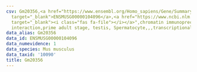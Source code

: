 ```yaml
---
csv: Gm20356,<a href="https://www.ensembl.org/Homo_sapiens/Gene/Summary?db=core;g=ENSMUSG00000104096"
  target="_blank">ENSMUSG00000104096</a>,<a href="https://www.ncbi.nlm.nih.gov/pubmed/25450459"
  target="_blank"><i class="fas fa-file"></i></a>",chromatin immunoprecipitation assay,direct
  interaction,prime adult stage, testis, Spermatocyte,,,transcriptional regulation,
data_alias: Gm20356
data_id: ENSMUSG00000104096
data_numevidence: 1
data_species: Mus musculus
data_taxid: '10090'
title: Gm20356
---
```

